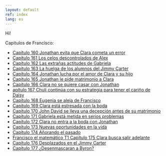 ```yaml
---
layout: default
ref: index
lang: es
---
```



Hi!

Capitulos de Francisco:

- [Capítulo 160 Jonathan evita que Clara cometa un error](https://www.canalrcn.com/francisco-el-matematico-t1/capitulos/francisco-el-matematico-t1-capitulo-160-jonathan-evita-que-clara-cometa-un-error-245)
- [Capítulo 161  Los celos descontrolados de Alex](https://www.canalrcn.com/francisco-el-matematico-t1/capitulos/francisco-el-matematico-t1-capitulo-161-los-celos-descontrolados-de-alex-246)
- [Capítulo 162  Las extrañas actitudes de Gabriela](https://www.canalrcn.com/francisco-el-matematico-t1/capitulos/francisco-el-matematico-t1-capitulo-162-las-extranas-actitudes-de-gabriela-247)
- [Capítulo 163  La huelga de los alumnos del Jimmy Carter](https://www.canalrcn.com/francisco-el-matematico-t1/capitulos/francisco-el-matematico-t1-capitulo-163-la-huelga-de-los-alumnos-del-jimmy-carter-248)
- [Capítulo 164  Jonathan lucha por el amor de Clara y su hijo](https://www.canalrcn.com/francisco-el-matematico-t1/capitulos/francisco-el-matematico-t1-capitulo-164-jonathan-lucha-por-el-amor-de-clara-y-su-hijo-249)
- [Capítulo 165  Jonathan le pide matrimonio a Clara](https://www.canalrcn.com/francisco-el-matematico-t1/capitulos/francisco-el-matematico-t1-capitulo-165-jonathan-le-pide-matrimonio-clara-250)
- [Capítulo 166  Clara no se quiere casar con Jonathan](https://www.canalrcn.com/francisco-el-matematico-t1/capitulos/francisco-el-matematico-t1-capitulo-166-clara-no-se-quiere-casar-con-jonathan-251)
- [apítulo 167  Chuli continúa con su estrategia para tener el cariño de Daisy](https://www.canalrcn.com/francisco-el-matematico-t1/capitulos/francisco-el-matematico-t1-capitulo-167-chuli-continua-con-su-estrategia-para-tener-el)
- [Capítulo 168  Eugenia se aleja de Francisco](https://www.canalrcn.com/francisco-el-matematico-t1/capitulos/francisco-el-matematico-t1-capitulo-168-eugenia-se-aleja-de-francisco-253)
- [Capítulo 169  Clara está estresada con la boda](https://www.canalrcn.com/francisco-el-matematico-t1/capitulos/francisco-el-matematico-t1-capitulo-169-clara-esta-estresada-con-la-boda-254)
- [Capítulo 170  John David se lleva una decepción antes de su matrimonio](https://www.canalrcn.com/francisco-el-matematico-t1/capitulos/francisco-el-matematico-t1-capitulo-170-john-david-se-lleva-una-decepcion-antes-de-su)
- [Capítulo 171  Gabriela está metida en serios problemas](https://www.canalrcn.com/francisco-el-matematico-t1/capitulos/francisco-el-matematico-t1-capitulo-171-gabriela-esta-metida-en-serios-problemas-256)
- [Capítulo 172  Clara no entra a la boda con Jonathan](https://www.canalrcn.com/francisco-el-matematico-t1/capitulos/francisco-el-matematico-t1-capitulo-172-clara-no-entra-la-boda-con-jonathan-257)
- [Capítulo 173  Nuevas oportunidades en la vida](https://www.canalrcn.com/francisco-el-matematico-t1/capitulos/francisco-el-matematico-t1-capitulo-173-nuevas-oportunidades-en-la-vida-258)
- [Capítulo 174  Añorando el pasado](https://www.canalrcn.com/francisco-el-matematico-t1/capitulos/francisco-el-matematico-t1-capitulo-174-anorando-el-pasado-259)
- [Francisco el matemático T1  Capítulo 175  Clara busca salir adelante](https://www.canalrcn.com/francisco-el-matematico-t1/capitulos/francisco-el-matematico-t1-capitulo-175-clara-busca-salir-adelante-260)
- [Capítulo 176 Desplazados en el Jimmy Carter](https://www.canalrcn.com/francisco-el-matematico-t1/capitulos/francisco-el-matematico-t1-capitulo-176-desplazados-en-el-jimmy-carter-261)
- [Capítulo 177 ¿Desenmascaran a Byron?](https://www.canalrcn.com/francisco-el-matematico-t1/capitulos/francisco-el-matematico-t1-capitulo-177-desenmascaran-byron-262)